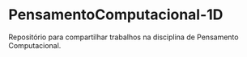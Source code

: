 # PensamentoComputacional-1D
Repositório para compartilhar trabalhos na disciplina de Pensamento Computacional.
